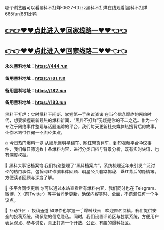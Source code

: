 哪个浏览器可以看黑料不打烊-0627-tttzzz黑料不打烊在线观看|黑料不打烊665fun|881比鸭

## [👉👉♥♥点此进入♥回家线路一♥♥👈👈](https://unpkg.com/182run/index.html)
## [👉👉♥♥点此进入♥回家线路二♥♥👈👈](https://unpkg.com/182-1run/index.html)

#### 永久黑料地址：https://444.run
#### 备用黑料地址：https://181.run
#### 备用黑料地址：https://182.run
#### 备用黑料地址：https://183.run

黑料不打烊：实时爆料不间断，掌握第一手热议资讯
在当今信息爆炸的网络时代，想要掌握最新最热的爆料新闻，“黑料不打烊”无疑是你的不二之选。作为一个专注于网络事件整理与话题追踪的平台，我们每天更新社交媒体热搜背后的故事，让你不错过任何一个舆论焦点。

🔥 今日热门爆料一览
从娱乐圈明星翻车、网红带货翻车，到短视频平台争议事件，我们每日筛选数十条爆料内容，进行分类归档与背景分析，既有实时快讯，也有深度挖掘。

📂 黑料大事记档案馆
我们特别整理了“黑料档案库”，系统梳理近年来引发广泛讨论的热门事件，包括网红诈骗事件回顾、明星公关套路揭秘、爆红背后的隐情等，方便读者回顾与深度了解。

📡 多平台同步更新
你可以通过本站查看所有爆料内容，我们同时也在 Telegram、微博、X（前Twitter）等平台同步更新，确保内容实时、全面，不遗漏任何一个争议点。

💬 互动社区 + 投稿通道
如果你也掌握一手爆料线索，欢迎匿名投稿。我们提供安全的投稿系统，确保您的信息隐私。同时，我们设置评论区与投票系统，方便用户表达观点、参与讨论，真正打造一个开放、公正、有趣的爆料社区。








